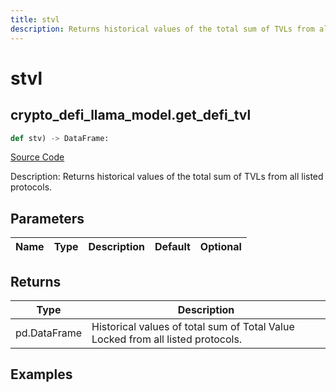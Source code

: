 ```yaml
---
title: stvl
description: Returns historical values of the total sum of TVLs from all listed protocols.
---
```

# stvl

## crypto_defi_llama_model.get_defi_tvl

```python
def stv) -> DataFrame:
```
[Source Code](https://github.com/OpenBB-finance/OpenBBTerminal/tree/main/openbb_terminal/cryptocurrency/defi/llama_model.py#L164)

Description: Returns historical values of the total sum of TVLs from all listed protocols.

## Parameters

| Name | Type | Description | Default | Optional |
| ---- | ---- | ----------- | ------- | -------- |

## Returns

| Type | Description |
| ---- | ----------- |
| pd.DataFrame | Historical values of total sum of Total Value Locked from all listed protocols. |

## Examples

